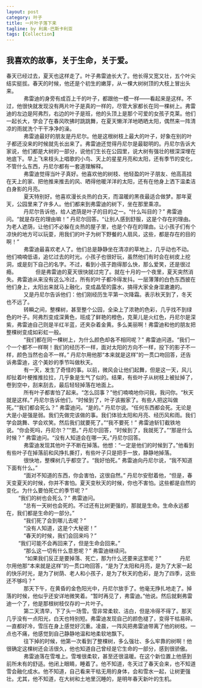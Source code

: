 ```yaml
---
layout: post
category: 叶子
title: 一片叶子落下来
tagline: by 利奥·巴斯卡利亚
tags: [Collection]
---  
```


我喜欢的故事，关于生命，关于爱。  
---  

<!--more-->    
  
  春天已经过去，夏天也这样走了。叶子弗雷迪长大了。他长得又宽又壮，五个叶尖结实挺拔。春天的时候，他还是个初生的嫩芽，从一棵大树树顶的大枝上冒出头来。   
　　 
　弗雷迪的身旁有成百上千的叶子，都跟他一模一样——看起来是这样。不过，他很快就发现没有两片叶子是真的一样的，尽管大家都长在同一棵树上。弗雷迪的左边是阿弗烈，右边的叶子是班，他的头顶上是那个可爱的女孩子克莱。他们一起长大，学会了在春风吹拂时跳跳舞，在夏天懒洋洋地晒晒太阳，偶然来一阵清凉的雨就洗个干干净净的澡。   
　　 
　弗雷迪最好的朋友是丹尼尔。他是这根树枝上最大的叶子，好象在别的叶子都还没来的时候就先长出来了。弗雷迪还觉得丹尼尔是最聪明的。丹尼尔告诉大家说，他们都是大树的一部分，说他们生长在公园里，说大树有强壮的根深深埋在地底下。早上飞来枝头上唱歌的小鸟、天上的星星月亮和太阳，还有季节的变化，不管什么东西，丹尼尔都有一套道理解释。   
　　 
　弗雷迪觉得当叶子真好。他喜欢他的树枝、他轻盈的叶子朋友、他高高挂在天上的家、把他推来推去的风、晒得他暖洋洋的太阳，还有在他身上洒下温柔洁白身影的月亮。  
　　 
　夏天特别好。他喜欢漫长炎热的白天，而温暖的黑夜最适合做梦。那年夏天，公园里来了许多人。他们都来到弗雷迪的树下，坐在那里乘凉。  
　　 
　丹尼尔告诉他，给人遮荫是叶子的目的之一。“什么叫目的？” 弗雷迪问。“就是存在的理由嘛！” 丹尼尔回答。“让别人感到舒服，这是个存在的理由。为老人遮荫，让他们不必躲在炎热的屋子里，也是个存在的理由。让小孩子们有个凉快的地方可以玩耍，用我们的叶子为树下野餐的人扇风，这些，都是存在的目的啊！”   
　　 
　弗雷迪最喜欢老人了。他们总是静静坐在清凉的草地上，几乎动也不动。他们喃喃低语，追忆过去的时光。小孩子也很好玩，虽然他们有时会在树皮上挖洞，或是刻下自己的名字。不过，看到小孩子跑得那么快，那么爱笑，还是很过瘾。 
　　 
　但是弗雷迪的夏天很快就过完了。就在十月的一个夜里，夏天突然消失。弗雷迪从来没有这么冷过，所有的叶子都冷得发抖。一层薄薄的白色东西披在他们身上，太阳出来就马上融化，变成晶莹的露水，搞得大家全身湿漉漉的。   
　　 
　又是丹尼尔告诉他们：他们刚经历生平第一次降霜。表示秋天到了，冬天也不远了。   
　　 
　转瞬之间，整棵树，甚至整个公园，全染上了浓艳的色彩，几乎找不到绿色的叶子。阿弗烈变成深黄色，班成了鲜艳的橙色，克莱儿是火红色，丹尼尔是深紫，弗雷迪自己则是半红半蓝，还夹杂着金黄。多么美丽啊！弗雷迪和他的朋友把整棵树变成如彩虹一般。   
　　 
　“我们都在同一棵树上，为什么颜色却各不相同呢？” 弗雷迪问道。“我们一个一个都不一样啊！我们的经历不一样，面对太阳的方向不一样，投下的影子不一样，颜色当然也会不一样。” 丹尼尔用他那“本来就是这样”的一贯口吻回答，还告诉弗雷迪，这个美妙的季节叫做秋天。   
　　 
　有一天，发生了奇怪的事。以前，微风会让他们起舞，但是这一天，风儿却扯着叶梗推推拉拉，几乎象是生气了似的。结果，有些叶子从树枝上被扯掉了，卷到空中，刮来刮去，最后轻轻掉落在地面上。   
　　 
　所有叶子都害怕了起来。“怎么回事？”他们喃喃地你问我，我问你。“秋天就是这样。” 丹尼尔告诉他们，“时候到了，叶子该搬家了。有些人把这叫做死。”“我们都会死么？” 弗雷迪问。“是的。” 丹尼尔说。“任何东西都会死。无论是大是小是强是弱。我们先做完该做的事。我们体验太阳和月亮、经历风和雨。我们学会跳舞、学会欢笑。然后我们就要死了。”“我不要死！” 弗雷迪斩钉截铁地说。“你会死吗，丹尼尔？”“恩。” 丹尼尔回答，“时候到了，我就死了。”“那是什么时候？” 弗雷迪问。“没有人知道会在哪一天。”丹尼尔回答。   
　　 
　弗雷迪发现其他叶子不断在掉落。他想：“一定是他们的时候到了。”他看到有些叶子在掉落前和风挣扎撕打，有些叶子只是把手一放，静静地掉落。   
　　 
　很快地，整棵树几乎都空了。“我好怕死。” 弗雷迪向丹尼尔说，“我不知道下面有什么。”   
　　 
　“面对不知道的东西，你会害怕，这很自然。” 丹尼尔安慰着他，“但是，春天变夏天的时候，你并不害怕。夏天变秋天的时候，你也不害怕。这些都是自然的变化。为什么要怕死亡的季节呢？”   
　　 
 “我们的树也会死么？” 弗雷迪问。   
　　 
　“总有一天树也会死的。不过还有比树更强的，那就是生命。生命永远都在，我们都是生命的一部分。”   
　　 
　“我们死了会到哪儿去呢？”   
　　 
　“没有人知道，这是个大秘密！”  
　　 
　“春天的时候，我们会回来吗？”     
　　 
  “我们可能不会再回来了，但是生命会回来。”   
　　 
　“那么这一切有什么意思呢？” 弗雷迪继续问。   
　　 
　 “如果我们反正是要掉落、死亡，那为什么还要来这里呢？” 
　　 
　丹尼尔用他那“本来就是这样”的一贯口吻回答，“是为了太阳和月亮，是为了大家一起的快乐时光，是为了树荫、老人和小孩子，是为了秋天的色彩，是为了四季，这些还不够吗？”   
　　 
　那天下午，在黄昏的金色阳光中，丹尼尔放手了。他毫无挣扎地走了。掉落的时候，他似乎还安详地微笑着。“暂时再见了，弗雷迪。”他说。然后就剩弗雷迪一个了，他是那根树枝仅存的一片叶子。   
　　 
　第二天清早，下了头一场雪。雪非常柔软、洁白，但是冷得不得了。那天几乎没有一点阳光，白天也特别短。弗雷迪发现自己的颜色褪了，变得干枯易碎。一直都好冷，雪压在身上感觉好沉重。凌晨，一阵风把弗雷迪带离了他的树枝。一点也不痛，他感觉到自己静静地温和地柔软地飘下。   
　　 
　往下掉的时候，他第一次看到了整棵树，多么强壮、多么牢靠的树啊！他很确定这棵树还会活很久，他也知道自己曾经是它生命的一部分，感到很骄傲。   
　　 
　弗雷迪落在雪堆上。雪堆很柔软，甚至还很温暖。在这个新位置上他感到前所未有的舒适。他闭上眼睛，睡着了。他不知道，冬天过了春天会来，也不知道雪会融化成水。他不知道，自己看来干枯无用的身体，会和雪水一起，让树更强壮。尤其，他不知道，在大树和土地里沉睡的，是明年春天新叶的生机。   

